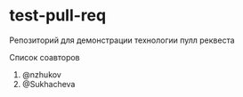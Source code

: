 # test-pull-req
Репозиторий для демонстрации технологии пулл реквеста

Список соавторов
1. @nzhukov
2. @Sukhacheva
